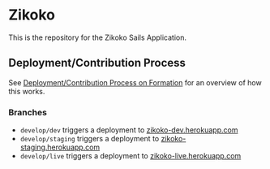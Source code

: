 # Zikoko

This is the repository for the Zikoko Sails Application. 



## Deployment/Contribution Process

See [Deployment/Contribution Process on Formation](https://github.com/bigcabal/formation/blob/develop/README.md) for an overview of how this works.


### Branches

- `develop/dev` triggers a deployment to [zikoko-dev.herokuapp.com](https://zikoko-dev.herokuapp.com)
- `develop/staging` triggers a deployment to [zikoko-staging.herokuapp.com](https://zikoko-staging.herokuapp.com)
- `develop/live` triggers a deployment to [zikoko-live.herokuapp.com](https://zikoko-live.herokuapp.com)
